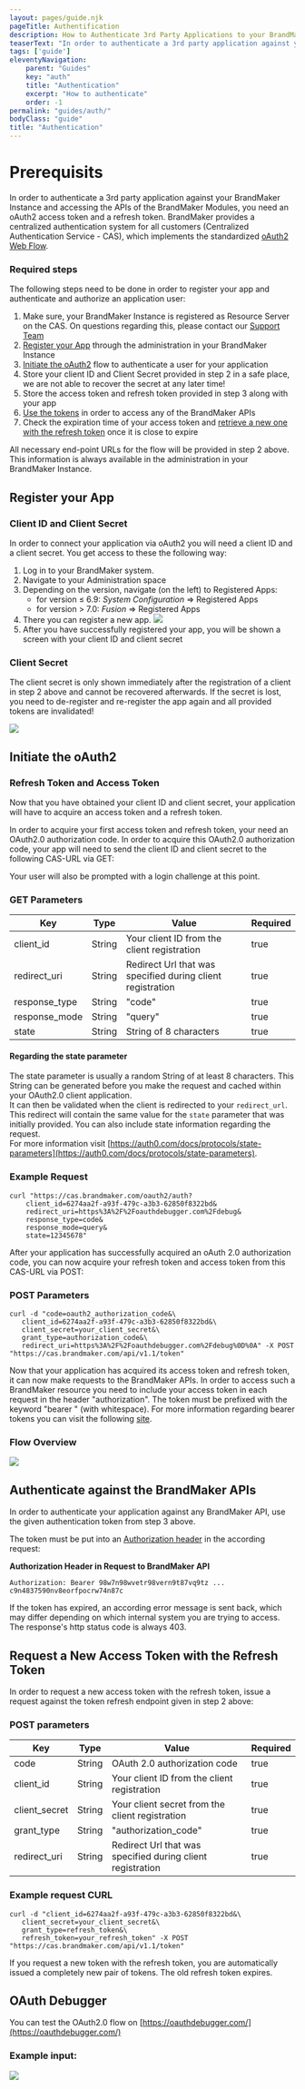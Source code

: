```yaml
---
layout: pages/guide.njk
pageTitle: Authentification
description: How to Authenticate 3rd Party Applications to your BrandMaker Instance
teaserText: "In order to authenticate a 3rd party application against your BrandMaker Instance and accessing the APIs of the BrandMaker Modules, you need an oAuth2 access token and a refresh token. BrandMaker provides a centralized authentication system for all customers (Centralized Authentication Service - CAS), which implements the the standardized oAuth2 Web Flow."
tags: ['guide']
eleventyNavigation:
    parent: "Guides"
    key: "auth"
    title: "Authentication"
    excerpt: "How to authenticate"
    order: -1
permalink: "guides/auth/"
bodyClass: "guide"
title: "Authentication"
---
```

Prerequisits
=============

In order to authenticate a 3rd party application against your BrandMaker
Instance and accessing the APIs of the BrandMaker Modules, you need an
oAuth2 access token and a refresh token. BrandMaker provides a
centralized authentication system for all customers (Centralized
Authentication Service - CAS), which implements the standardized
[oAuth2 Web Flow](https://oauth.net/2/).

### Required steps
The following steps need to be done in order to register your app and
authenticate and authorize an application user:

1.  Make sure, your BrandMaker Instance is registered as Resource Server
    on the CAS. On questions regarding this, please contact our [Support
    Team](https://www.brandmaker.com/contact/support-ticket/)
2.  [Register your App](#register-your-app) through
    the administration in your BrandMaker Instance
3.  [Initiate the oAuth2](#initiate-the-oauth2) flow to
    authenticate a user for your application
4.  Store your client ID and Client Secret provided in step 2 in a safe
    place, we are not able to recover the secret at any later time!
5.  Store the access token and refresh token provided in step 3 along
    with your app
6.  [Use the tokens](#authenticate-against-the-brandmaker-apis) in order to
    access any of the BrandMaker APIs
7.  Check the expiration time of your access token and [retrieve a new
    one with the refresh token](#request-a-new-access-token-with-the-refresh-token)
    once it is close to expire

All necessary end-point URLs for the flow will be provided in step 2
above. This information is always available in the administration in
your BrandMaker Instance.

## Register your App

### Client ID and Client Secret

In order to connect your application via oAuth2 you will need a client
ID and a client secret. You get access to these the following way:

1.  Log in to your BrandMaker system.
2.  Navigate to your Administration space
3.  Depending on the version, navigate (on the left) to Registered Apps:
    - for version ≤ 6.9: *System Configuration* =\> Registered Apps
    - for version > 7.0: *Fusion* =\> Registered Apps
4.  There you can register a new app. ![](/assets/guides/auth/clientsecret.png)
5.  After you have successfully registered your app, you will be shown a
    screen with your client ID and client secret

### Client Secret

The client secret is only shown immediately after the registration of a client in step 2 above and cannot be recovered afterwards. If the secret is lost, you need to de-register and re-register the app again and all provided tokens are invalidated!

 ![](/assets/guides/auth/clientsecretid.png)

## Initiate the oAuth2

### Refresh Token and Access Token

Now that you have obtained your client ID and client secret, your
application will have to acquire an access token and a refresh token.

In order to acquire your first access token and refresh token, your need
an OAuth2.0 authorization code. In order to acquire this OAuth2.0
authorization code, your app will need to send the client ID and client
secret to the following CAS-URL via GET:

Your user will also be prompted with a login challenge at this point.

### GET Parameters

|Key|Type|Value|Required|
|--- |--- |--- |--- |
|client_id|String|Your client ID from the client registration|true|
|redirect_uri|String|Redirect Url that was specified during client registration|true|
|response_type|String|"code"|true|
|response_mode|String|"query"|true|
|state|String|String of 8 characters|true|

#### Regarding the state parameter
The state parameter is usually a random String of at least 8 characters. This String can be generated before you make the request and cached within your OAuth2.0 client application. \
It can then be validated when the client is redirected to your ``redirect_url``. This redirect will contain the same value for the ``state`` parameter that was initially provided. You can also include state information regarding the request.\
For more information visit [https://auth0.com/docs/protocols/state-parameters](https://auth0.com/docs/protocols/state-parameters).

### Example Request

``` xquery
curl "https://cas.brandmaker.com/oauth2/auth?
    client_id=6274aa2f-a93f-479c-a3b3-62850f8322bd&
    redirect_uri=https%3A%2F%2Foauthdebugger.com%2Fdebug&
    response_type=code&
    response_mode=query&
    state=12345678"
```

 After your application has successfully acquired an oAuth 2.0 authorization code, you can now acquire your refresh token and access token from this CAS-URL via POST: 

 ### POST Parameters

 ``` xquery
curl -d "code=oauth2_authorization_code&\
    client_id=6274aa2f-a93f-479c-a3b3-62850f8322bd&\
    client_secret=your_client_secret&\
    grant_type=authorization_code&\
    redirect_uri=https%3A%2F%2Foauthdebugger.com%2Fdebug%0D%0A" -X POST "https://cas.brandmaker.com/api/v1.1/token"
```

Now that your application has acquired its access token and refresh token, it can now make requests to the BrandMaker APIs. In order to access such a BrandMaker resource you need to include your access token in each request in the header "authorization". The token must be prefixed with the keyword "bearer " (with whitespace). For more information regarding bearer tokens you can visit the following [site](https://tools.ietf.org/html/rfc6750).

### Flow Overview

 ![](/assets/guides/auth/flowoverview.png)

## Authenticate against the BrandMaker APIs

In order to authenticate your application against any BrandMaker API,
use the given authentication token from step 3 above.

The token must be put into an [Authorization
header](https://developer.mozilla.org/en-US/docs/Web/HTTP/Headers/Authorization)
in the according request:

**Authorization Header in Request to BrandMaker API**
``` xquery
Authorization: Bearer 98w7n98wvetr98vern9t87vq9tz ... c9n4837590nv8eorfpocrw74n87c
```

If the token has expired, an according error message is sent back, which
may differ depending on which internal system you are trying to access.
The response's http status code is always 403.

## Request a New Access Token with the Refresh Token

In order to request a new access token with the refresh token, issue a
request against the token refresh endpoint given in step 2 above:

### POST parameters

|Key|Type|Value|Required|
|--- |--- |--- |--- |
|code|String|OAuth 2.0 authorization code|true|
|client_id|String|Your client ID from the client registration|true|
|client_secret|String|Your client secret from the client registration|true|
|grant_type|String|"authorization_code"|true|
|redirect_uri|String|Redirect Url that was specified during client registration|true|

### Example request CURL

 ``` xquery
curl -d "client_id=6274aa2f-a93f-479c-a3b3-62850f8322bd&\
    client_secret=your_client_secret&\
    grant_type=refresh_token&\
    refresh_token=your_refresh_token" -X POST "https://cas.brandmaker.com/api/v1.1/token"
```

If you request a new token with the refresh token, you are automatically issued a completely new pair of tokens. The old refresh token expires.

## OAuth Debugger
You can test the OAuth2.0 flow on [https://oauthdebugger.com/](https://oauthdebugger.com/)

### Example input:

 ![](/assets/guides/auth/oauth2.png)
